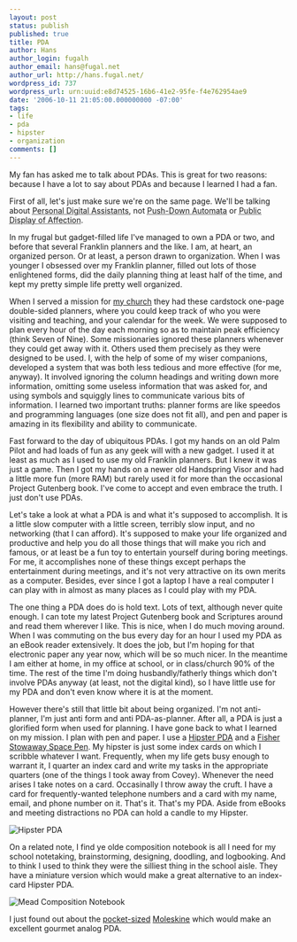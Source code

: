 ```yaml
---
layout: post
status: publish
published: true
title: PDA
author: Hans
author_login: fugalh
author_email: hans@fugal.net
author_url: http://hans.fugal.net/
wordpress_id: 737
wordpress_url: urn:uuid:e8d74525-16b6-41e2-95fe-f4e762954ae9
date: '2006-10-11 21:05:00.000000000 -07:00'
tags:
- life
- pda
- hipster
- organization
comments: []
---
```

<p>My fan has asked me to talk about PDAs. This is great for two reasons: because
I have a lot to say about PDAs and because I learned I had a fan.</p>

<p>First of all, let's just make sure we're on the same page. We'll be talking
about <acronym title="PDAs">Personal Digital Assistants</acronym>, not <acronym
title="PDAs">Push-Down Automata</acronym> or <acronym title="PDA">Public
Display of Affection</acronym>.</p>

<p>In my frugal but gadget-filled life I've managed to own a PDA or two, and
before that several Franklin planners and the like. I am, at heart, an
organized person. Or at least, a person drawn to organization. When I was
younger I obsessed over my Franklin planner, filled out lots of those
enlightened forms, did the daily planning thing at least half of the time, and
kept my pretty simple life pretty well organized.</p>

<p>When I served a mission for <a href="http://www.mormon.org">my church</a> they had these
cardstock one-page double-sided planners, where you could keep track of who you
were visiting and teaching, and your calendar for the week. We were supposed to
plan every hour of the day each morning so as to maintain peak efficiency
(think Seven of Nine). Some missionaries ignored these planners whenever they
could get away with it. Others used them precisely as they were designed to be
used. I, with the help of some of my wiser companions, developed a system that
was both less tedious and more effective (for me, anyway). It involved ignoring
the column headings and writing down more information, omitting some useless
information that was asked for, and using symbols and squiggly lines to
communicate various bits of information. I learned two important truths:
planner forms are like speedos and programming languages (one size does not fit
all), and pen and paper is amazing in its flexibility and ability to
communicate.</p>

<p>Fast forward to the day of ubiquitous PDAs. I got my hands on an old Palm Pilot
and had loads of fun as any geek will with a new gadget. I used it at least as
much as I used to use my old Franklin planners. But I knew it was just a game.
Then I got my hands on a newer old Handspring Visor and had a little more fun
(more RAM) but rarely used it for more than the occasional Project Gutenberg
book. I've come to accept and even embrace the truth. I just don't use PDAs.</p>

<p>Let's take a look at what a PDA is and what it's supposed to accomplish. It is
a little slow computer with a little screen, terribly slow input, and no
networking (that I can afford). It's supposed to make your life organized and
productive and help you do all those things that will make you rich and famous,
or at least be a fun toy to entertain yourself during boring meetings. For me,
it accomplishes none of these things except perhaps the entertainment during
meetings, and it's not very attractive on its own merits as a computer.
Besides, ever since I got a laptop I have a real computer I can play with in
almost as many places as I could play with my PDA.</p>

<p>The one thing a PDA does do is hold text. Lots of text, although never quite
enough. I can tote my latest Project Gutenberg book and Scriptures around and
read them wherever I like. This is nice, when I do much moving around. When I
was commuting on the bus every day for an hour I used my PDA as an eBook reader
extensively. It does the job, but I'm hoping for that electronic paper any year
now, which will be so much nicer.  In the meantime I am either at home, in my
office at school, or in class/church 90% of the time. The rest of the time I'm
doing husbandly/fatherly things which don't involve PDAs anyway (at least, not
the digital kind), so I have little use for my PDA and don't even know where it
is at the moment.</p>

<p>However there's still that little bit about being organized. I'm not
anti-planner, I'm just anti form and anti PDA-as-planner. After all, a PDA is
just a glorified form when used for planning. I have gone back to what I
learned on my mission. I plan with pen and paper. I use a <a href="http://www.43folders.com/2004/09/03/introducing-the-hipster-pda/">Hipster
PDA</a> and a
<a href="http://www.travelessentials.com/travelblog/product-reviews/13/">Fisher Stowaway Space
Pen</a>. My
hipster is just some index cards on which I scribble whatever I want.
Frequently, when my life gets busy enough to warrant it, I quarter an index
card and write my tasks in the appropriate quarters (one of the things I took
away from Covey). Whenever the need arises I take notes on a card. Occasinally
I throw away the cruft. I have a card for frequently-wanted telephone numbers
and a card with my name, email, and phone number on it. That's it. That's my
PDA. Aside from eBooks and meeting distractions no PDA can hold a candle to my
Hipster.</p>

<p><img src="http://upload.wikimedia.org/wikipedia/en/thumb/0/0a/Hpda.jpg/180px-Hpda.jpg" alt="Hipster PDA"/></p>

<p>On a related note, I find ye olde composition notebook is all I need for my
school notetaking, brainstorming, designing, doodling, and logbooking. And to
think I used to think they were the silliest thing in the school aisle. They have a miniature version which would make a great alternative to an index-card Hipster PDA.</p>

<p><img src="http://pics.drugstore.com/prodimg/92893/200.jpg" alt="Mead Composition Notebook"/></p>

<p>I just found out about the <a href="http://www.amazon.com/Moleskine-Small-Memo-Pockets-Hemingway/dp/B00069DKWU">pocket-sized</a> <a href="http://www.moleskine.com/eng/_interni/catalogo/Cat_int/catalogo_notebooks.htm">Moleskine</a> which would make an excellent gourmet analog PDA.</p>
